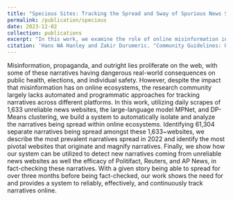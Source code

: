 ```yaml
---
title: "Specious Sites: Tracking the Spread and Sway of Spurious News Stories at Scale"
permalink: /publication/specious
date: 2023-12-02
collection: publications
excerpt: "In this work, we examine the role of online misinformation in sparking political incivility and toxicity on the social media platform Reddit's online communities or subreddits."
citation: 'Hans WA Hanley and Zakir Durumeric. "Community Guidelines: How Misinformation Reinforces Insular, Polarized, and Toxic Interactions." (2023).'
---
```

Misinformation, propaganda, and outright lies proliferate on the web, with some of these narratives having dangerous real-world consequences on public health, elections, and individual safety. However, despite the impact that misinformation has on online ecosystems, the research community largely lacks automated and programmatic approaches for tracking narratives across different platforms. In this work, utilizing daily scrapes of 1,633 unreliable news websites, the large-language model MPNet, and DP-Means clustering, we build a system to automatically isolate and analyze the narratives being spread within online ecosystems. Identifying 61,304 separate narratives being spread amongst these 1,633~websites, we describe the most prevalent narratives spread in 2022 and identify the most pivotal websites that originate and magnify narratives. Finally, we show how our system can be utilized to detect new narratives coming from unreliable news websites as well the efficacy of Politifact, Reuters, and AP News, in fact-checking these narratives. With a given story being able to spread for over three months before being fact-checked, our work shows the need for and provides a system to reliably, effectively, and continuously track narratives online. 
